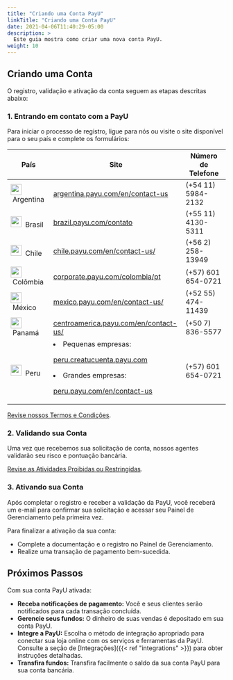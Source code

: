 ```yaml
---
title: "Criando uma Conta PayU"
linkTitle: "Criando uma Conta PayU"
date: 2021-04-06T11:40:29-05:00
description: >
  Este guia mostra como criar uma nova conta PayU.
weight: 10
---
```


## Criando uma Conta
O registro, validação e ativação da conta seguem as etapas descritas abaixo:

### 1. Entrando em contato com a PayU
Para iniciar o processo de registro, ligue para nós ou visite o site disponível para o seu país e complete os formulários:

| País | Site | Número de Telefone |
|---|---|---|
| <img src="/assets/Argentina.png" width="25px"/> &nbsp;Argentina | <a href="https://argentina.payu.com/en/contact-us" target="_blank">argentina.payu.com/en/contact-us</a> | (+54 11) 5984-2132 |
| <img src="/assets/Brasil.png" width="25px"/> &nbsp;Brasil | <a href="https://brazil.payu.com/contato" target="_blank">brazil.payu.com/contato</a> | (+55 11) 4130-5311 |
| <img src="/assets/Chile.png" width="25px"/> &nbsp;Chile | <a href="https://chile.payu.com/en/contact-us/" target="_blank">chile.payu.com/en/contact-us/</a> | (+56 2) 258-13949 |
| <img src="/assets/Colombia.png" width="25px"/> &nbsp;Colômbia | <a href="https://corporate.payu.com/colombia/pt/" target="_blank">corporate.payu.com/colombia/pt</a> | (+57) 601 654-0721 |
| <img src="/assets/Mexico.png" width="25px"/> &nbsp;México | <a href="https://mexico.payu.com/en/contact-us" target="_blank">mexico.payu.com/en/contact-us/</a> | (+52 55) 474-11439 |
| <img src="/assets/Panama.png" width="25px"/> &nbsp;Panamá | <a href="https://centroamerica.payu.com/en/contact-us" target="_blank">centroamerica.payu.com/en/contact-us/</a> | (+50 7) 836-5577 |
| <img src="/assets/Peru.png" width="25px"/> &nbsp;Peru | <li> Pequenas empresas: <p><a href="https://peru.creatucuenta.payu.com" target="_blank">peru.creatucuenta.payu.com</a> <li> Grandes empresas: <p><a href="https://peru.payu.com/en/contact-us" target="_blank">peru.payu.com/en/contact-us</a> | (+57) 601 654-0721 |

[Revise nossos Termos e Condições](https://legal.payulatam.com/EN/terms_conditions_merchants.html).

### 2. Validando sua Conta
Uma vez que recebemos sua solicitação de conta, nossos agentes validarão seu risco e pontuação bancária.

[Revise as Atividades Proibidas ou Restringidas](https://payu.in/BannedRestrictedCategorylist).

### 3. Ativando sua Conta
Após completar o registro e receber a validação da PayU, você receberá um e-mail para confirmar sua solicitação e acessar seu Painel de Gerenciamento pela primeira vez.

Para finalizar a ativação da sua conta:
- Complete a documentação e o registro no Painel de Gerenciamento.
- Realize uma transação de pagamento bem-sucedida.

## Próximos Passos
Com sua conta PayU ativada:
* **Receba notificações de pagamento:** Você e seus clientes serão notificados para cada transação concluída.
* **Gerencie seus fundos:** O dinheiro de suas vendas é depositado em sua conta PayU.
* **Integre a PayU:** Escolha o método de integração apropriado para conectar sua loja online com os serviços e ferramentas da PayU. Consulte a seção de [Integrações]({{< ref "integrations" >}}) para obter instruções detalhadas.
* **Transfira fundos:** Transfira facilmente o saldo da sua conta PayU para sua conta bancária.
